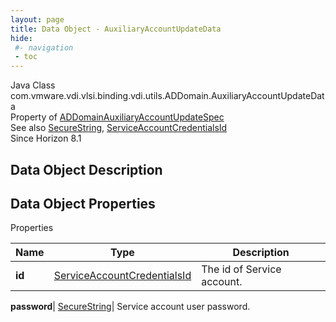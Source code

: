 ```yaml
---
layout: page
title: Data Object - AuxiliaryAccountUpdateData
hide:
 #- navigation
 - toc
---
```






Java Class
    com.vmware.vdi.vlsi.binding.vdi.utils.ADDomain.AuxiliaryAccountUpdateData  
Property of
     [ADDomainAuxiliaryAccountUpdateSpec](vdi.utils.ADDomain.ADDomainAuxiliaryAccountUpdateSpec.md#field_detail)  
See also
     [SecureString](vdi.util.SecureString.md), [ServiceAccountCredentialsId](vdi.entity.ServiceAccountCredentialsId.md)  
Since 
    Horizon 8.1

## Data Object Description 

## Data Object Properties

Properties

Name |  Type |  Description   
---|---|---  
**id**| [ServiceAccountCredentialsId](vdi.entity.ServiceAccountCredentialsId.md)|  The id of Service account.   
  
**password**| [SecureString](vdi.util.SecureString.md)|  Service account user password.   
  
  
  
 
  
  


